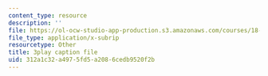 ```yaml
---
content_type: resource
description: ''
file: https://ol-ocw-studio-app-production.s3.amazonaws.com/courses/18-03sc-differential-equations-fall-2011/312a1c32a4975fd5a2086cedb9520f2b_sZ2qulI6GEk.vtt
file_type: application/x-subrip
resourcetype: Other
title: 3play caption file
uid: 312a1c32-a497-5fd5-a208-6cedb9520f2b
---
```

